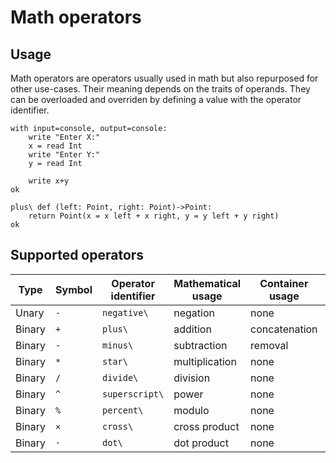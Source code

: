 # Math operators

## Usage
Math operators are operators usually used in math but also repurposed for other use-cases. Their meaning depends on the traits of operands. They can be overloaded and overriden by defining a value with the operator identifier.

```{.chakral caption="Example of addition"}
with input=console, output=console:
    write "Enter X:"
    x = read Int
    write "Enter Y:"
    y = read Int

    write x+y
ok
```
```{.chakral caption="Example of redefining the '+' operator"}
plus\ def (left: Point, right: Point)->Point:
    return Point(x = x left + x right, y = y left + y right)
ok
```

## Supported operators

| Type   | Symbol | Operator identifier | Mathematical usage | Container usage | Bitwise usage |
| ------ | ------ | ------------------- | ------------------ | --------------- | ------------- |
| Unary | `-` | `negative\` | negation | none | negation |
| Binary | `+` | `plus\` | addition | concatenation | or |
| Binary | `-` | `minus\` | subtraction | removal | and not |
| Binary | `*` | `star\` | multiplication | none | and |
| Binary | `/` | `divide\` | division | none | none |
| Binary | `^` | `superscript\` | power | none | xor |
| Binary | `%` | `percent\` | modulo | none | none |
| Binary | `×` | `cross\` | cross product | none | none |
| Binary | `⋅` | `dot\` | dot product | none | none |